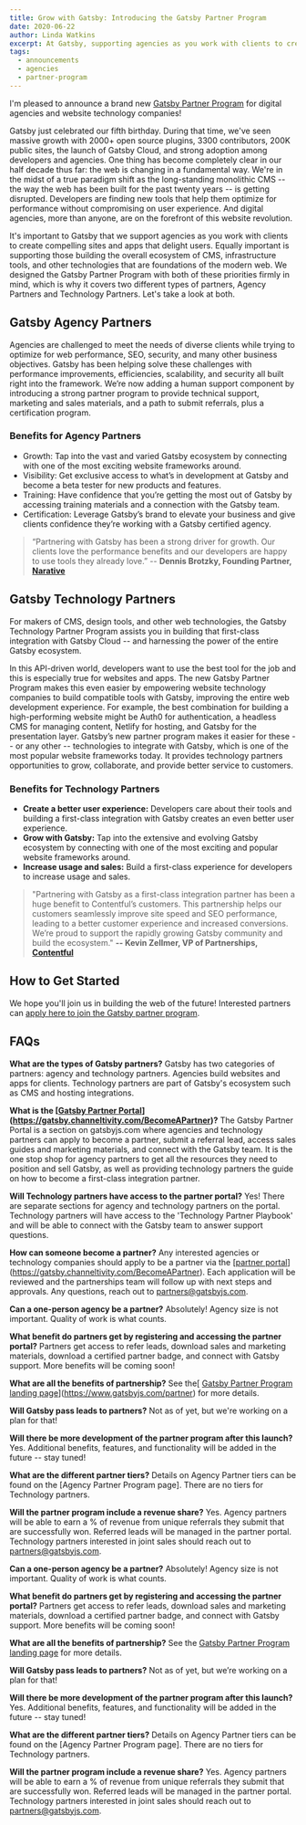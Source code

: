 ```yaml
---
title: Grow with Gatsby: Introducing the Gatsby Partner Program
date: 2020-06-22
author: Linda Watkins
excerpt: At Gatsby, supporting agencies as you work with clients to create compelling sites and apps that delight users is important to us. Equally important is supporting those building the overall ecosystem of CMS, infrastructure tools, and other technologies that form the foundations of today’s emerging modern web. Today we are inviting Agency Partners and Technology Partners to join our new Gatsby Partner Program, designed with both of these priorities firmly in mind.
tags:
  - announcements
  - agencies
  - partner-program
---
```

I'm pleased to announce a brand new [Gatsby Partner Program](https://www.gatsbyjs.com/partner) for digital agencies and website technology companies!

Gatsby just celebrated our fifth birthday. During that time, we've seen massive growth with 2000+ open source plugins, 3300 contributors, 200K public sites, the launch of Gatsby Cloud, and strong adoption among developers and agencies. One thing has become completely clear in our half decade thus far: the web is changing in a fundamental way. We're in the midst of a true paradigm shift as the long-standing monolithic CMS -- the way the web has been built for the past twenty years -- is getting disrupted. Developers are finding new tools that help them optimize for performance without compromising on user experience. And digital agencies, more than anyone, are on the forefront of this website revolution.

It's important to Gatsby that we support agencies as you work with clients to create compelling sites and apps that delight users. Equally important is supporting those building the overall ecosystem of CMS, infrastructure tools, and other technologies that are foundations of the modern web. We designed the Gatsby Partner Program with both of these priorities firmly in mind, which is why it covers two different types of partners, Agency Partners and Technology Partners. Let's take a look at both.

## Gatsby Agency Partners
Agencies are challenged to meet the needs of diverse clients while trying to optimize for web performance, SEO, security, and many other business objectives. Gatsby has been helping solve these challenges with performance improvements, efficiencies, scalability, and security all built right into the framework. We’re now adding a human support component by introducing a strong partner program to provide technical support, marketing and sales materials, and a path to submit referrals, plus a certification program.

### Benefits for Agency Partners 
- Growth: Tap into the vast and varied Gatsby ecosystem by connecting with one of the most exciting website frameworks around. 
- Visibility: Get exclusive access to what’s in development at Gatsby and become a beta tester for new products and features.
- Training: Have confidence that you’re getting the most out of Gatsby by accessing training materials and a connection with the Gatsby team. 
- Certification: Leverage Gatsby’s brand to elevate your business and give clients confidence they’re working with a Gatsby certified agency. 

> “Partnering with Gatsby has been a strong driver for growth. Our clients love the performance benefits and our developers are happy to use tools they already love.” 
-- __Dennis Brotzky, Founding Partner, [Narative](https://www.narative.co/)__

## Gatsby Technology Partners

For makers of CMS, design tools, and other web technologies, the Gatsby Technology Partner Program assists you in building that first-class integration with Gatsby Cloud -- and harnessing the power of the entire Gatsby ecosystem.

In this API-driven world, developers want to use the best tool for the job and this is especially true for websites and apps. The new Gatsby Partner Program makes this even easier by empowering website technology companies to build compatible tools with Gatsby, improving the entire web development experience. For example, the best combination for building a high-performing website might be Auth0 for authentication, a headless CMS for managing content, Netlify for hosting, and Gatsby for the presentation layer. Gatsby’s new partner program makes it easier for these -- or any other -- technologies to integrate with Gatsby, which is one of the most popular website frameworks today. It provides technology partners opportunities to grow, collaborate, and provide better service to customers. 

### Benefits for Technology Partners

- __Create a better user experience:__ Developers care about their tools and building a first-class integration with Gatsby creates an even better user experience.
- __Grow with Gatsby:__ Tap into the extensive and evolving Gatsby ecosystem by connecting with one of the most exciting and popular website frameworks around. 
- __Increase usage and sales:__ Build a first-class experience for developers to increase usage and sales. 

> "Partnering with Gatsby as a first-class integration partner has been a huge benefit to Contentful’s customers. This partnership helps our customers seamlessly improve site speed and SEO performance, leading to a better customer experience and increased conversions. We’re proud to support the rapidly growing Gatsby community and build the ecosystem." 
__-- Kevin Zellmer, VP of Partnerships, [Contentful](https://www.contentful.com/)__
## How to Get Started
We hope you'll join us in building the web of the future! Interested partners can [apply here to join the Gatsby partner program](https://www.gatsbyjs.com/partner).

## FAQs
__What are the types of Gatsby partners?__
Gatsby has two categories of partners: agency and technology partners. Agencies build websites and apps for clients. Technology partners are part of Gatsby's ecosystem such as CMS and hosting integrations.

__What is the [[Gatsby Partner Portal](https://gatsby.channeltivity.com/BecomeAPartner)](https://gatsby.channeltivity.com/BecomeAPartner)?__
The Gatsby Partner Portal is a section on gatsbyjs.com where agencies and technology partners can apply to become a partner, submit a referral lead, access sales guides and marketing materials, and connect with the Gatsby team. It is the one stop shop for agency partners to get all the resources they need to position and sell Gatsby, as well as providing technology partners the guide on how to become a first-class integration partner.

__Will Technology partners have access to the partner portal?__
Yes! There are separate sections for agency and technology partners on the portal. Technology partners will have access to the 'Technology Partner Playbook' and will be able to connect with the Gatsby team to answer support questions.

__How can someone become a partner?__
Any interested agencies or technology companies should apply to be a partner via the [[partner portal](https://gatsby.channeltivity.com/BecomeAPartner)](https://gatsby.channeltivity.com/BecomeAPartner). Each application will be reviewed and the partnerships team will follow up with next steps and approvals. Any questions, reach out to partners@gatsbyjs.com.

__Can a one-person agency be a partner?__
Absolutely! Agency size is not important. Quality of work is what counts.

__What benefit do partners get by registering and accessing the partner portal?__
Partners get access to refer leads, download sales and marketing materials, download a certified partner badge, and connect with Gatsby support. More benefits will be coming soon!

__What are all the benefits of partnership?__
See the[ [Gatsby Partner Program landing page](https://www.gatsbyjs.com/partner)](https://www.gatsbyjs.com/partner) for more details.

__Will Gatsby pass leads to partners?__
Not as of yet, but we're working on a plan for that!

__Will there be more development of the partner program after this launch?__
Yes. Additional benefits, features, and functionality will be added in the future -- stay tuned!

__What are the different partner tiers?__
Details on Agency Partner tiers can be found on the [Agency Partner Program page]. There are no tiers for Technology partners.

__Will the partner program include a revenue share?__
Yes. Agency partners will be able to earn a % of revenue from unique referrals they submit that are successfully won. Referred leads will be managed in the partner portal. Technology partners interested in joint sales should reach out to <partners@gatsbyjs.com>.

__Can a one-person agency be a partner?__
Absolutely! Agency size is not important. Quality of work is what counts.

__What benefit do partners get by registering and accessing the partner portal?__
Partners get access to refer leads, download sales and marketing materials, download a certified partner badge, and connect with Gatsby support. More benefits will be coming soon!

__What are all the benefits of partnership?__
See the [Gatsby Partner Program landing page](https://www.gatsbyjs.com/partner) for more details. 

__Will Gatsby pass leads to partners?__
Not as of yet, but we’re working on a plan for that!

__Will there be more development of the partner program after this launch?__
Yes. Additional benefits, features, and functionality will be added in the future -- stay tuned!

__What are the different partner tiers?__
Details on Agency Partner tiers can be found on the [Agency Partner Program page]. There are no tiers for Technology partners.

__Will the partner program include a revenue share?__
Yes. Agency partners will be able to earn a % of revenue from unique referrals they submit that are successfully won. Referred leads will be managed in the partner portal. Technology partners interested in joint sales should reach out to partners@gatsbyjs.com. 
